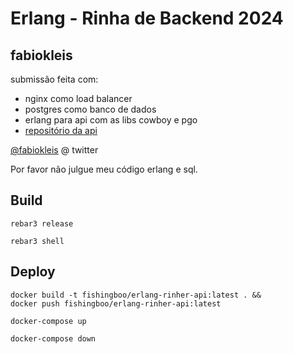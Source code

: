 # Erlang - Rinha de Backend 2024

## fabiokleis
submissão feita com:
- nginx como load balancer
- postgres como banco de dados
- erlang para api com as libs cowboy e pgo
- [repositório da api](https://github.com/fabiokleis/rinha-de-backend-2024)


[@fabiokleis](https://twitter.com/FabioKleis) @ twitter

Por favor não julgue meu código erlang e sql.

## Build
```shell
rebar3 release
```

```shell
rebar3 shell
```

## Deploy
```shell
docker build -t fishingboo/erlang-rinher-api:latest . &&
docker push fishingboo/erlang-rinher-api:latest
```
```shell
docker-compose up 
```
```shell
docker-compose down
```

